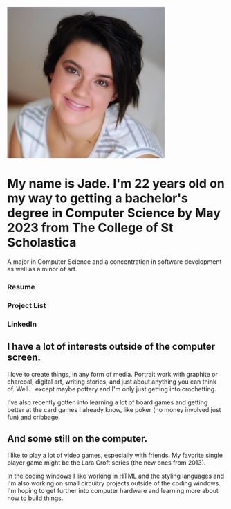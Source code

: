 ![](pfp.JPG)

# My name is Jade. I'm 22 years old on my way to getting a bachelor's degree in Computer Science by May 2023 from The College of St Scholastica
A major in Computer Science and a concentration in software development as well as a minor of art.

### Resume

### Project List

### LinkedIn

## I have a lot of interests outside of the computer screen.
I love to create things, in any form of media. Portrait work with graphite or charcoal, digital art, writing stories, and just about anything you can think of. Well... except maybe pottery and I'm only just getting into crochetting. 

I've also recently gotten into learning a lot of board games and getting better at the card games I already know, like poker (no money involved just fun) and cribbage. 

## And some still on the computer.
I like to play a lot of video games, especially with friends. My favorite single player game might be the Lara Croft series (the new ones from 2013). 

In the coding windows I like working in HTML and the styling languages and I'm also working on small circuitry projects outside of the coding windows. I'm hoping to get further into computer hardware and learning more about how to build things.

